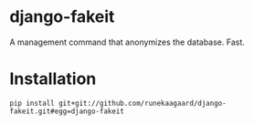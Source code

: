 django-fakeit
=============

A management command that anonymizes the database. Fast.

Installation
============

    pip install git+git://github.com/runekaagaard/django-fakeit.git#egg=django-fakeit
    
